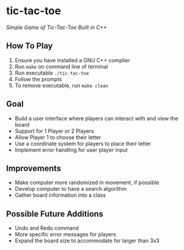 # tic-tac-toe

*Simple Game of Tic-Tac-Toe Built in C++*

## How To Play
1. Ensure you have installed a GNU C++ complier
2. Run `make` on command line of terminal
3. Run executable `./tic-tac-toe`
4. Follow the prompts
5. To remove executable, run `make clean`

## Goal
- Build a user interface where players can interact with and view the board
- Support for 1 Player or 2 Players
- Allow Player 1 to choose their letter
- Use a coordinate system for players to place their letter
- Implement error handling for user player input

## Improvements
- Make computer more randomized in movement, if possible
- Develop computer to have a search algorithm
- Gather board information into a class

## Possible Future Additions
- Undo and Redo command
- More specific error messages for players 
- Expand the board size to accommodate for larger than 3x3
